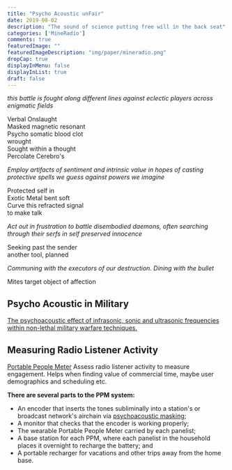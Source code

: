 ```yaml
---
title: "Psycho Acoustic unFair"
date: 2019-08-02
description: "The sound of science putting free will in the back seat"
categories: ['MineRadio']
comments: true
featuredImage: ""
featuredImageDescription: "img/paper/mineradio.png"
dropCap: true
displayInMenu: false
displayInList: true
draft: false
---
```


_this battle is fought along different lines against eclectic players across enigmatic fields_ <br>

Verbal Onslaught <br>
Masked magnetic resonant <br>
Psycho somatic blood clot <br>
wrought <br>
Sought within a thought <br>
Percolate Cerebro's <br>

_Employ artifacts of sentiment and intrinsic value in hopes of casting protective spells we guess against powers we imagine_

Protected self in <br>
Exotic Metal bent soft <br>
Curve this refracted signal <br>
to make talk <br>

_Act out in frustration to battle disembodied daemons, often searching through their serfs in self preserved innocence_

Seeking past the sender <br>
another tool, planned <br>

_Communing with the executors of our destruction. Dining with the bullet_

Mites target object of affection <br>


## Psycho Acoustic in Military

[The psychoacoustic effect of infrasonic, sonic and ultrasonic frequencies within non-lethal military warfare techniques.](https://littlefield.co/the-psychoacoustic-effect-of-infrasonic-sonic-and-ultrasonic-frequencies-within-non-lethal-cf05e1fd8673)


## Measuring Radio Listener Activity

[Portable People Meter](https://en.wikipedia.org/wiki/Portable_People_Meter)
Assess radio listener activity to measure engagement. Helps when finding value of commercial time, maybe user demographics and scheduling etc.

**There are several parts to the PPM system:**

- An encoder that inserts the tones subliminally into a station's or broadcast network's airchain via [psychoacoustic masking](https://en.wikipedia.org/wiki/Psychoacoustics); <br>
- A monitor that checks that the encoder is working properly; <br>
- The wearable Portable People Meter carried by each panelist; <br>
- A base station for each PPM, where each panelist in the household places it overnight to recharge the battery; and <br>
- A portable recharger for vacations and other trips away from the home base. <br>